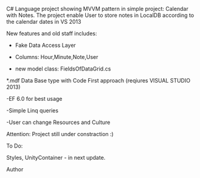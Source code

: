 C# Language project showing MVVM pattern in simple project: Calendar with Notes. The project enable User to store notes in LocalDB according to the calendar dates in VS 2013

New features and old staff includes:

- Fake Data Access Layer

- Columns: Hour,Minute,Note,User

- new model class: FieldsOfDataGrid.cs

 *.mdf Data Base type with Code First approach (reqiures VISUAL STUDIO 2013)

-EF 6.0 for best usage

-Simple Linq queries

-User can change Resources and Culture

Attention: Project still under constraction :)

To Do:

Styles, UnityContainer - in next update.

   Author
